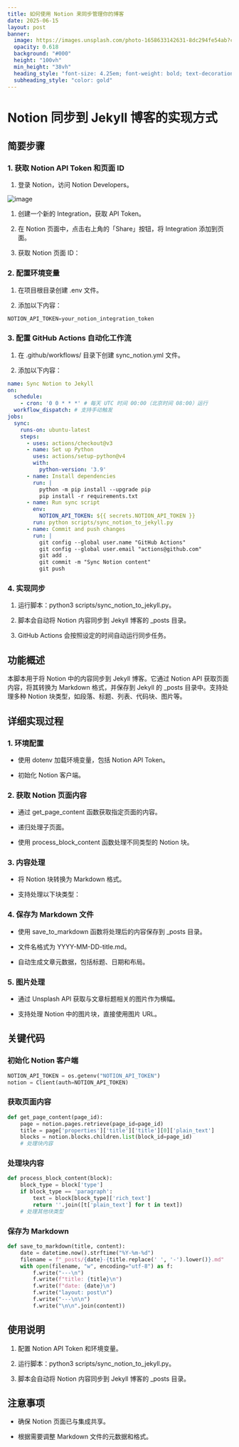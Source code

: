 ```yaml
---
title: 如何使用 Notion 来同步管理你的博客
date: 2025-06-15
layout: post
banner:
  image: https://images.unsplash.com/photo-1658633142631-8dc294fe54ab?crop=entropy&cs=tinysrgb&fit=max&fm=jpg&ixid=M3w2OTIwMzJ8MHwxfHJhbmRvbXx8fHx8fHx8fDE3NTAwMTIwNzV8&ixlib=rb-4.1.0&q=80&w=1080
  opacity: 0.618
  background: "#000"
  height: "100vh"
  min_height: "38vh"
  heading_style: "font-size: 4.25em; font-weight: bold; text-decoration: underline"
  subheading_style: "color: gold"
---
```


# Notion 同步到 Jekyll 博客的实现方式

## 简要步骤

### 1. 获取 Notion API Token 和页面 ID

1. 登录 Notion，访问 Notion Developers。

![image](https://prod-files-secure.s3.us-west-2.amazonaws.com/a7a0cc5a-89b9-4cda-8686-1fba0ca52f40/d19c1afe-dea5-4312-9333-786b0ba83054/image.png?X-Amz-Algorithm=AWS4-HMAC-SHA256&X-Amz-Content-Sha256=UNSIGNED-PAYLOAD&X-Amz-Credential=ASIAZI2LB466VLG3ALNI%2F20250615%2Fus-west-2%2Fs3%2Faws4_request&X-Amz-Date=20250615T182755Z&X-Amz-Expires=3600&X-Amz-Security-Token=IQoJb3JpZ2luX2VjEGIaCXVzLXdlc3QtMiJHMEUCIQC4jXScU5HET4KNUj7HETRcy0GasPS9PVG0WgEQC5imsAIgVXNqrvRsQ7dV%2Bo1LQIFry%2FgSdSDvEJBNnwjTxSCPLhgq%2FwMISxAAGgw2Mzc0MjMxODM4MDUiDBiNtSXsiGDYlZjUxCrcAwdqH5L%2BC1g4P%2F%2BmkuQEzaYVXoir7yBZIR9IAIKkozP7Gc3qtKnEFyceEqU%2BdcPrDwPrcUm0fFcUzoKM4TLK%2B1r7ndnz9z8HUt09SB5qcPtMKLP73NisIVFajvKu2Z6SysbGWEow1uIojrvXTVBls5HVvB%2BHIG2zMIlKuB2ZJVtqB7fk3M5aGGLJS3niaNr%2BU7az%2FK4zrDZvWQ8mUsuOtBMHaaIIXjlBHWRFFuSF6iHss1lqTq8Yu9%2BldQktrWtO82MfiPw9TTS1PLqxEKW4VQUHL3mR9fpjbT4Pfyp%2FEYsy1Lq5ZUv0AQi3k%2F4KkRDg%2BnuyI1n%2BdyG7R8stSohzlKhGwG7Rf5oxmaAkiUvirOXq8RuTx%2FKsYyzxcTWhMOnQwuMy0wFEe6JT%2Ff1r07ctCPqM2NfwyUREddmsIAr8C2ra8TeXqIkX8ySICHD1uRGkl1RtCyuStMbb74W91ck%2BIAPO03L1vWGC7D9jsjykuUkn0QBOR%2BmS9r9%2F%2FbrNelfaZonzPA3XyGfAXB5KxdzqPkb3Zmxo6U2aGYL6B8Tzr%2BqwlbvdTsN1UVIhPEjJti1VDRyDqAKcjkGiJ5whP4FFrFx0uml%2BWsGZK82KG7qD4ukpAg7VWAHLAhqJzWLeMLOEvMIGOqUB5I2NEX7K0%2FwS0lpfRrPcmI8EYtPfMPfxcH3xwQhd4Po4jcfx%2FU%2BMBC6Lekg6FZ5glOzZGwbfrzYqO0BWctgYG1GmWxJVYHb2JLhnwu47j4hq7uBvLH12MlSt6c3pRwS%2FRHBVGMTKnEqO8YkEZAsS33Tw2vlPFbQ4kfMlAtD5CP4Bu3AaWkpmhvqxLmLG40vhzgxBDgyGfFWWwLSlH%2BSCv%2FL7cP6Y&X-Amz-Signature=b5c3f075af20ae090f3c2f30154971084fdf64e23a461fe17ff9caa1405a9ac3&X-Amz-SignedHeaders=host&x-amz-checksum-mode=ENABLED&x-id=GetObject)

1. 创建一个新的 Integration，获取 API Token。

1. 在 Notion 页面中，点击右上角的「Share」按钮，将 Integration 添加到页面。

1. 获取 Notion 页面 ID：


### 2. 配置环境变量

1. 在项目根目录创建 .env 文件。

1. 添加以下内容：

```javascript
NOTION_API_TOKEN=your_notion_integration_token
```

### 3. 配置 GitHub Actions 自动化工作流

1. 在 .github/workflows/ 目录下创建 sync_notion.yml 文件。

1. 添加以下内容：

```yaml
name: Sync Notion to Jekyll
on:
  schedule:
    - cron: '0 0 * * *' # 每天 UTC 时间 00:00（北京时间 08:00）运行
  workflow_dispatch: # 支持手动触发
jobs:
  sync:
    runs-on: ubuntu-latest
    steps:
      - uses: actions/checkout@v3
      - name: Set up Python
        uses: actions/setup-python@v4
        with:
          python-version: '3.9'
      - name: Install dependencies
        run: |
          python -m pip install --upgrade pip
          pip install -r requirements.txt
      - name: Run sync script
        env:
          NOTION_API_TOKEN: ${{ secrets.NOTION_API_TOKEN }}
        run: python scripts/sync_notion_to_jekyll.py
      - name: Commit and push changes
        run: |
          git config --global user.name "GitHub Actions"
          git config --global user.email "actions@github.com"
          git add .
          git commit -m "Sync Notion content"
          git push
```

### 4. 实现同步

1. 运行脚本：python3 scripts/sync_notion_to_jekyll.py。

1. 脚本会自动将 Notion 内容同步到 Jekyll 博客的 _posts 目录。

1. GitHub Actions 会按照设定的时间自动运行同步任务。

## 功能概述

本脚本用于将 Notion 中的内容同步到 Jekyll 博客。它通过 Notion API 获取页面内容，将其转换为 Markdown 格式，并保存到 Jekyll 的 _posts 目录中。支持处理多种 Notion 块类型，如段落、标题、列表、代码块、图片等。

## 详细实现过程

### 1. 环境配置

- 使用 dotenv 加载环境变量，包括 Notion API Token。

- 初始化 Notion 客户端。

### 2. 获取 Notion 页面内容

- 通过 get_page_content 函数获取指定页面的内容。

- 递归处理子页面。

- 使用 process_block_content 函数处理不同类型的 Notion 块。

### 3. 内容处理

- 将 Notion 块转换为 Markdown 格式。

- 支持处理以下块类型：


### 4. 保存为 Markdown 文件

- 使用 save_to_markdown 函数将处理后的内容保存到 _posts 目录。

- 文件名格式为 YYYY-MM-DD-title.md。

- 自动生成文章元数据，包括标题、日期和布局。

### 5. 图片处理

- 通过 Unsplash API 获取与文章标题相关的图片作为横幅。

- 支持处理 Notion 中的图片块，直接使用图片 URL。

## 关键代码

### 初始化 Notion 客户端

```python
NOTION_API_TOKEN = os.getenv("NOTION_API_TOKEN")
notion = Client(auth=NOTION_API_TOKEN)
```

### 获取页面内容

```python
def get_page_content(page_id):
    page = notion.pages.retrieve(page_id=page_id)
    title = page['properties']['title']['title'][0]['plain_text']
    blocks = notion.blocks.children.list(block_id=page_id)
    # 处理块内容
```

### 处理块内容

```python
def process_block_content(block):
    block_type = block['type']
    if block_type == 'paragraph':
        text = block[block_type]['rich_text']
        return ''.join([t['plain_text'] for t in text])
    # 处理其他块类型
```

### 保存为 Markdown

```python
def save_to_markdown(title, content):
    date = datetime.now().strftime("%Y-%m-%d")
    filename = f"_posts/{date}-{title.replace(' ', '-').lower()}.md"
    with open(filename, "w", encoding="utf-8") as f:
        f.write("---\n")
        f.write(f"title: {title}\n")
        f.write(f"date: {date}\n")
        f.write("layout: post\n")
        f.write("---\n\n")
        f.write("\n\n".join(content))
```

## 使用说明

1. 配置 Notion API Token 和环境变量。

1. 运行脚本：python3 scripts/sync_notion_to_jekyll.py。

1. 脚本会自动将 Notion 内容同步到 Jekyll 博客的 _posts 目录。

## 注意事项

- 确保 Notion 页面已与集成共享。

- 根据需要调整 Markdown 文件的元数据和格式。